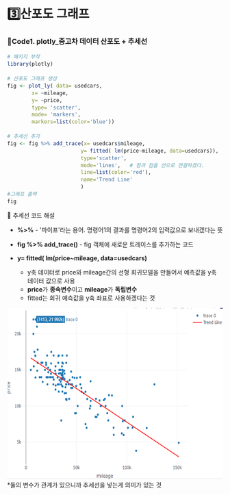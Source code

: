 # 3️⃣산포도 그래프
### 📍Code1. plotly_중고차 데이터 산포도 + 추세선 

```r
# 패키지 부착 
library(plotly)

# 산포도 그래프 생성
fig <- plot_ly( data= usedcars, 
		x= ~mileage,     
		y= ~price,
		type= 'scatter', 
		mode= 'markers',
		markers=list(color='blue'))
								
# 추세선 추가 					
fig <- fig %>% add_trace(x= usedcars$mileage,
                        y= fitted( lm(price~mileage, data=usedcars)),
                        type='scatter',
                        mode='lines',   # 점과 점을 선으로 연결하겠다.
                        line=list(color='red'),
                        name='Trend Line' 
                        ) 
#그래프 출력
fig			
```

📌 추세선 코드 해설  
- **%>%** - '파이프'라는 용어. 명령어1의 결과를 명령어2의 입력값으로 보내겠다는 뜻   
- **fig %>% add_trace()** - fig 객체에 새로운 트레이스를 추가하는 코드

- **y= fitted( lm(price~mileage, data=usedcars)** 
	- y축 데이터로 price와 mileage간의 선형 회귀모델을 만들어서 예측값을 y축 데이터 값으로 사용
	- **price**가 **종속변수**이고 **mileage**가 **독립변수**
	- fitted는 회귀 예측값을 y축 좌표로 사용하겠다는 것

<img src="image/_3-1.png" width=600 height=400>
*둘의 변수가 관계가 있으니까 추세선을 넣는게 의미가 있는 것

&nbsp;
